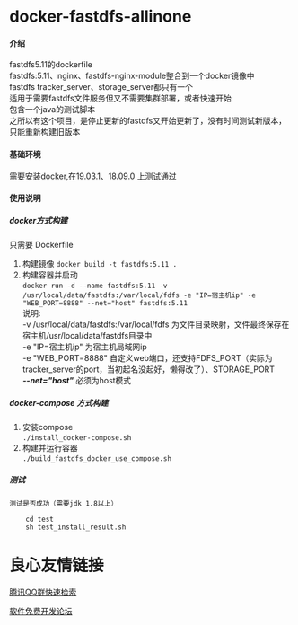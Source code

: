 # docker-fastdfs-allinone

#### 介绍
fastdfs5.11的dockerfile  
fastdfs:5.11、nginx、fastdfs-nginx-module整合到一个docker镜像中  
fastdfs tracker_server、storage_server都只有一个  
适用于需要fastdfs文件服务但又不需要集群部署，或者快速开始  
包含一个java的测试脚本  
之所以有这个项目，是停止更新的fastdfs又开始更新了，没有时间测试新版本，只能重新构建旧版本

#### 基础环境
需要安装docker,在19.03.1、18.09.0 上测试通过

#### 使用说明
##### docker方式构建
只需要 Dockerfile
1.  构建镜像
	`docker build -t fastdfs:5.11 .`
2.  构建容器并启动  
	`docker run -d --name fastdfs:5.11 -v /usr/local/data/fastdfs:/var/local/fdfs -e "IP=宿主机ip" -e "WEB_PORT=8888" --net="host" fastdfs:5.11`  
	说明:  
		-v /usr/local/data/fastdfs:/var/local/fdfs 为文件目录映射，文件最终保存在宿主机/usr/local/data/fastdfs目录中  
		-e "IP=宿主机ip" 为宿主机局域网ip  
		-e "WEB_PORT=8888"  自定义web端口，还支持FDFS_PORT（实际为tracker_server的port，当初起名没起好，懒得改了）、STORAGE_PORT  
		***--net="host"*** 必须为host模式
	

##### docker-compose 方式构建  
1.  安装compose  
	`./install_docker-compose.sh`
2.  构建并运行容器  
	`./build_fastdfs_docker_use_compose.sh`

##### 测试

	测试是否成功（需要jdk 1.8以上）   
```
	cd test
	sh test_install_result.sh
```

 # 良心友情链接

[腾讯QQ群快速检索](http://u.720life.cn/s/8cf73f7c)

[软件免费开发论坛](http://u.720life.cn/s/bbb01dc0)